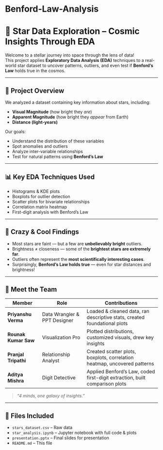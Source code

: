 # Benford-Law-Analysis
# 🌌 Star Data Exploration – Cosmic Insights Through EDA

Welcome to a stellar journey into space through the lens of data!  
This project applies **Exploratory Data Analysis (EDA)** techniques to a real-world star dataset to uncover patterns, outliers, and even test if **Benford’s Law** holds true in the cosmos.

---

## 📁 Project Overview

We analyzed a dataset containing key information about stars, including:
- **Visual Magnitude** (how bright they *are*)
- **Apparent Magnitude** (how bright they *appear* from Earth)
- **Distance (light-years)**

Our goals:
- Understand the distribution of these variables
- Spot anomalies and outliers
- Analyze inter-variable relationships
- Test for natural patterns using **Benford’s Law**

---

## 📊 Key EDA Techniques Used

- Histograms & KDE plots
- Boxplots for outlier detection
- Scatter plots for bivariate relationships
- Correlation matrix heatmap
- First-digit analysis with Benford’s Law

---

## 🚀 Crazy & Cool Findings

- Most stars are faint — but a few are **unbelievably bright** outliers.
- Brightness ≠ closeness — some of the **brightest stars are extremely far**.
- Outliers often represent the **most scientifically interesting cases**.
- Surprisingly, **Benford’s Law holds true** — even for star distances and brightness!

---

## 🧠 Meet the Team

| Member | Role | Contributions |
|--------|------|----------------|
| **Priyanshu Verma** | Data Wrangler & PPT Designer | Loaded & cleaned data, ran descriptive stats, created foundational plots |
| **Rounak Kumar Saw** | Visualization Pro | Plotted distributions, customized visuals, drew key insights |
| **Pranjal Tripathi** | Relationship Analyst | Created scatter plots, boxplots, correlation heatmap, uncovered patterns |
| **Aditya Mishra** | Digit Detective | Applied Benford’s Law, coded first-digit extraction, built comparison plots |

> *“4 minds, one galaxy of insights.”*

---

## 📎 Files Included

- `stars_dataset.csv` – Raw data
- `star_analysis.ipynb` – Jupyter notebook with full code & plots
- `presentation.pptx` – Final slides for presentation
- `README.md` – This file
